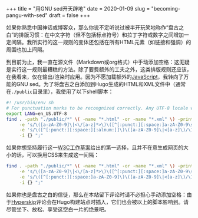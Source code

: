 +++
title = "用GNU sed开天辟地"
date = 2020-01-09
slug = "becoming-pangu-with-sed"
draft = false
+++

如果你熟悉中国神话或博客众，那么你说不定听说过被半开玩笑地称作“盘古之白”的排版习惯：在中文字符（但不包括标点符号）和拉丁字符或数字之间增加一定间隔。我所实行的这一规则的变体还包括在所有HTML元素（如链接和强调）的周围也加上间隔。

到目前为止，我一直在源文件（Markdown或org格式）中手动添加空格：这无疑是实行这一规则最糟糕的方法。除了要费额外的工夫之外，这类排版规则还应该，在我看来，仅在输出/渲染时应用。因为不愿加载额外的[JavaScript](https://github.com/vinta/pangu.js)，我转向了万能的GNU sed。为了将盘古之白添加到Hugo生成的HTML和XML文件中（通常在`./public`目录里），我使用了以下shell脚本：

```sh
#! /usr/bin/env sh
# For punctuation marks to be recongnized correctly. Any UTF-8 locale would do.
export LANG=en_US.UTF-8
find . -path "./public/*" \( -name "*.html" -or -name "*.xml" \) -print -exec sed \
     -e 's/\([a-zA-Z0-9]\|<\/[a-z]*>\)\([^[:punct:][:space:]a-zA-Z0-9\s]\)/\1 \2/g' \
     -e 's/\([^[:punct:][:space:][:alnum:]]\)\([a-zA-Z0-9]\|<[a-z]\)/\1 \2/g' \
     -i {} ";"
```

如果你想坚持履行这一[W3C工作草案](https://www.w3.org/TR/clreq/#mixed%5Ftext%5Fcomposition%5Fin%5Fhorizontal%5Fwriting%5Fmodegg)给出的第一选择，且并不在意生成网页的大小的话，可以换用CSS来生成这一间隔：

```sh
find . -path "./public/*" \( -name "*.html" -or -name "*.xml" \) -print -exec sed \
     -e 's/\([a-zA-Z0-9]\|<\/[a-z]*>\)\([^[:punct:][:space:]a-zA-Z0-9\s]\)/\1<span style="margin:0.25ch;"><\/span>\2/g' \
     -e 's/\([^[:punct:][:space:]a-zA-Z0-9]\)\([a-zA-Z0-9]\|<[a-z]\)/\1<span style="margin:0.25ch;"><\/span>\2/g' \
     -i {} ";"
```

如果你也是盘古之白的信徒，那么在本站留下评论时请不必担心手动添加空格：由于[Hyperskip](https://git.shimmy1996.com/shimmy1996/hugo-hyperskip)评论会在Hugo构建站点时插入，它们也会被以上的脚本影响到。请尽管坐下、放松、享受这空白一片的绝景吧。
